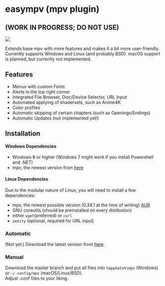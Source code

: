 # easympv (mpv plugin)
## (WORK IN PROGRESS; DO NOT USE)  
![](https://raw.githubusercontent.com/JongWasTaken/easympv-scripts/master/images/logo.bmp)


Extends base mpv with more features and makes it a bit more user-friendly.
Currently supports Windows and Linux (and probably BSD).
macOS support is planned, but currently not implemented.

## Features
- Menus with custom Fonts
- Alerts in the top right corner
- Integrated File Browser, Disc/Device Selector, URL Input
- Automated applying of shadersets, such as Anime4K
- Color profiles
- Automatic skipping of certain chapters (such as Openings/Endings)
- Automatic Updates (not implemented yet!)

## Installation
#### Windows Dependencies
- Windows 8 or higher (Windows 7 might work if you install Powershell and .NET)
- mpv, the newest version from [here](https://sourceforge.net/projects/mpv-player-windows/files/64bit/)

#### Linux Dependencies
Due to the modular nature of Linux, you will need to install a few dependencies:
- mpv, the newest possible version (0.34.1 at the time of writing) [AUR](https://aur.archlinux.org/packages/mpv-build-git)
- GNU coreutils (should be preinstalled on every distibution)
- either `wget`(preferred) or `curl`
- `zenity` (optional, required for URL input)

### Automatic
(Not yet:) Download the latest version from [here](https://smto.pw/mpv/?#downloads).
### Manual
Download the master branch and put all files into `%appdata%\mpv` (Windows) or `~/.config/mpv` (macOS/Linux/BSD).  
Adjust .conf files to your liking.
